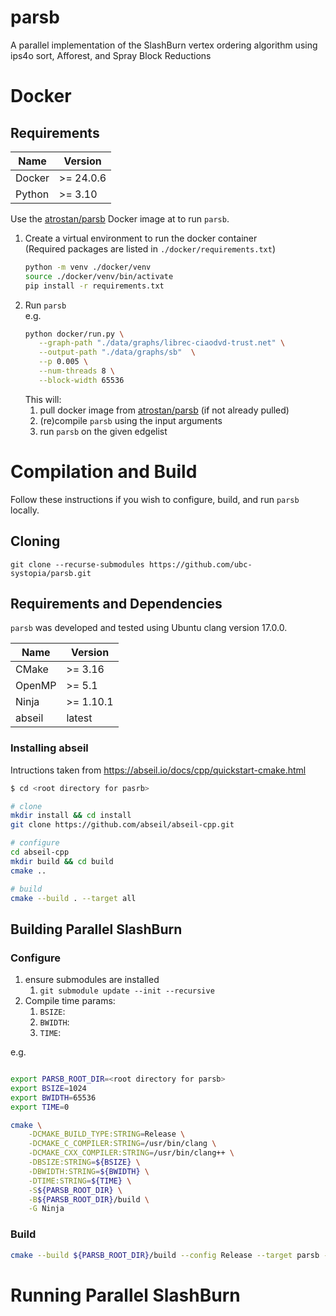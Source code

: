 # parsb
A parallel implementation of the SlashBurn vertex ordering algorithm using ips4o sort, Afforest, and Spray Block Reductions

# Docker
## Requirements
| Name   | Version   |
| ------ | --------- |
| Docker | >= 24.0.6 |
| Python | >= 3.10   |

Use the [atrostan/parsb](https://hub.docker.com/repository/docker/atrostan/parsb/general) Docker image at  to run `parsb`.

1. Create a virtual environment to run the docker container   
(Required packages are listed in `./docker/requirements.txt`)  
   ```bash
   python -m venv ./docker/venv
   source ./docker/venv/bin/activate
   pip install -r requirements.txt
   ```
3. Run `parsb`  
   e.g.
   ```bash
   python docker/run.py \
      --graph-path "./data/graphs/librec-ciaodvd-trust.net" \
      --output-path "./data/graphs/sb"  \
      --p 0.005 \
      --num-threads 8 \
      --block-width 65536 
   ```
   This will:  
     1. pull docker image from [atrostan/parsb](https://hub.docker.com/repository/docker/atrostan/parsb/general) (if not already pulled)
     2. (re)compile `parsb` using the input arguments
     3. run `parsb` on the given edgelist

# Compilation and Build
Follow these instructions if you wish to configure, build, and run `parsb` locally.
## Cloning

`git clone --recurse-submodules https://github.com/ubc-systopia/parsb.git`

## Requirements and Dependencies
`parsb` was developed and tested using Ubuntu clang version 17.0.0.

| Name   | Version   |
| ------ | --------- |
| CMake  | >= 3.16   |
| OpenMP | >= 5.1    |
| Ninja  | >= 1.10.1 |
| abseil | latest    |


### Installing abseil
Intructions taken from https://abseil.io/docs/cpp/quickstart-cmake.html


```bash
$ cd <root directory for pasrb>

# clone
mkdir install && cd install
git clone https://github.com/abseil/abseil-cpp.git

# configure
cd abseil-cpp
mkdir build && cd build
cmake ..

# build
cmake --build . --target all
```

## Building Parallel SlashBurn

### Configure
1. ensure submodules are installed
   1. `git submodule update --init --recursive`
2. Compile time params:
   1. `BSIZE`: 
   2. `BWIDTH`: 
   3. `TIME`:

e.g.
```bash

export PARSB_ROOT_DIR=<root directory for parsb>
export BSIZE=1024
export BWIDTH=65536
export TIME=0

cmake \
    -DCMAKE_BUILD_TYPE:STRING=Release \
    -DCMAKE_C_COMPILER:STRING=/usr/bin/clang \
    -DCMAKE_CXX_COMPILER:STRING=/usr/bin/clang++ \
    -DBSIZE:STRING=${BSIZE} \
    -DBWIDTH:STRING=${BWIDTH} \
    -DTIME:STRING=${TIME} \
    -S${PARSB_ROOT_DIR} \
    -B${PARSB_ROOT_DIR}/build \
    -G Ninja

```

### Build

```bash
cmake --build ${PARSB_ROOT_DIR}/build --config Release --target parsb --
```


# Running Parallel SlashBurn